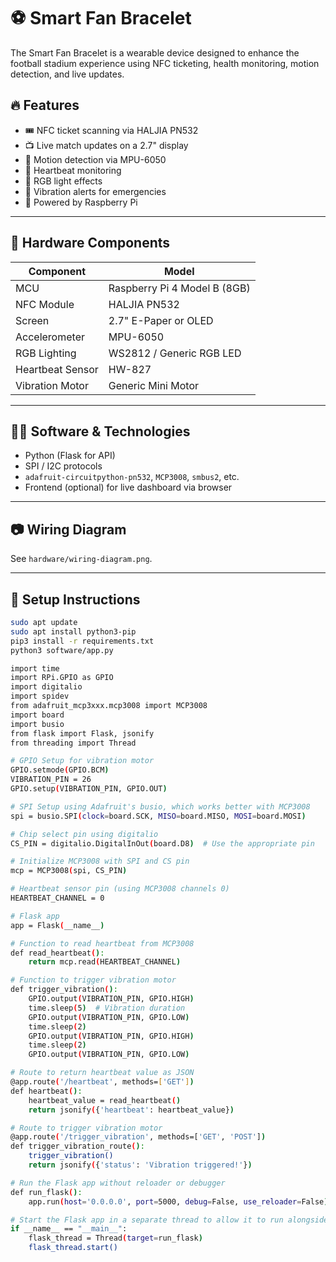 # ⚽ Smart Fan Bracelet

The Smart Fan Bracelet is a wearable device designed to enhance the football stadium experience using NFC ticketing, health monitoring, motion detection, and live updates.

## 🔥 Features

- 🎟️ NFC ticket scanning via HALJIA PN532
- 📺 Live match updates on a 2.7" display
- 📡 Motion detection via MPU-6050
- 💓 Heartbeat monitoring
- 🎉 RGB light effects
- 🛑 Vibration alerts for emergencies
- 🧠 Powered by Raspberry Pi

---

## 🧰 Hardware Components

| Component         | Model                        |
|------------------|------------------------------|
| MCU              | Raspberry Pi 4 Model B (8GB) |
| NFC Module       | HALJIA PN532                 |
| Screen           | 2.7" E-Paper or OLED         |
| Accelerometer    | MPU-6050                     |
| RGB Lighting     | WS2812 / Generic RGB LED     |
| Heartbeat Sensor | HW-827                       |
| Vibration Motor  | Generic Mini Motor           |

---

## 🧑‍💻 Software & Technologies

- Python (Flask for API)
- SPI / I2C protocols
- `adafruit-circuitpython-pn532`, `MCP3008`, `smbus2`, etc.
- Frontend (optional) for live dashboard via browser

---

## 📷 Wiring Diagram

See `hardware/wiring-diagram.png`.

---

## 🧪 Setup Instructions

```bash
sudo apt update
sudo apt install python3-pip
pip3 install -r requirements.txt
python3 software/app.py

import time
import RPi.GPIO as GPIO
import digitalio
import spidev
from adafruit_mcp3xxx.mcp3008 import MCP3008
import board
import busio
from flask import Flask, jsonify
from threading import Thread

# GPIO Setup for vibration motor
GPIO.setmode(GPIO.BCM)
VIBRATION_PIN = 26
GPIO.setup(VIBRATION_PIN, GPIO.OUT)

# SPI Setup using Adafruit's busio, which works better with MCP3008
spi = busio.SPI(clock=board.SCK, MISO=board.MISO, MOSI=board.MOSI)

# Chip select pin using digitalio
CS_PIN = digitalio.DigitalInOut(board.D8)  # Use the appropriate pin

# Initialize MCP3008 with SPI and CS pin
mcp = MCP3008(spi, CS_PIN)

# Heartbeat sensor pin (using MCP3008 channels 0)
HEARTBEAT_CHANNEL = 0

# Flask app
app = Flask(__name__)

# Function to read heartbeat from MCP3008
def read_heartbeat():
    return mcp.read(HEARTBEAT_CHANNEL)

# Function to trigger vibration motor
def trigger_vibration():
    GPIO.output(VIBRATION_PIN, GPIO.HIGH)
    time.sleep(5)  # Vibration duration
    GPIO.output(VIBRATION_PIN, GPIO.LOW)
    time.sleep(2)
    GPIO.output(VIBRATION_PIN, GPIO.HIGH)
    time.sleep(2)
    GPIO.output(VIBRATION_PIN, GPIO.LOW)

# Route to return heartbeat value as JSON
@app.route('/heartbeat', methods=['GET'])
def heartbeat():
    heartbeat_value = read_heartbeat()
    return jsonify({'heartbeat': heartbeat_value})

# Route to trigger vibration motor
@app.route('/trigger_vibration', methods=['GET', 'POST'])
def trigger_vibration_route():
    trigger_vibration()
    return jsonify({'status': 'Vibration triggered!'})

# Run the Flask app without reloader or debugger
def run_flask():
    app.run(host='0.0.0.0', port=5000, debug=False, use_reloader=False)

# Start the Flask app in a separate thread to allow it to run alongside other tasks
if __name__ == "__main__":
    flask_thread = Thread(target=run_flask)
    flask_thread.start()


  
